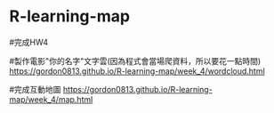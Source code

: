 # R-learning-map

#完成HW4

#製作電影"你的名字"文字雲(因為程式會當場爬資料，所以要花一點時間) https://gordon0813.github.io/R-learning-map/week_4/wordcloud.html

#完成互動地圖 https://gordon0813.github.io/R-learning-map/week_4/map.html
